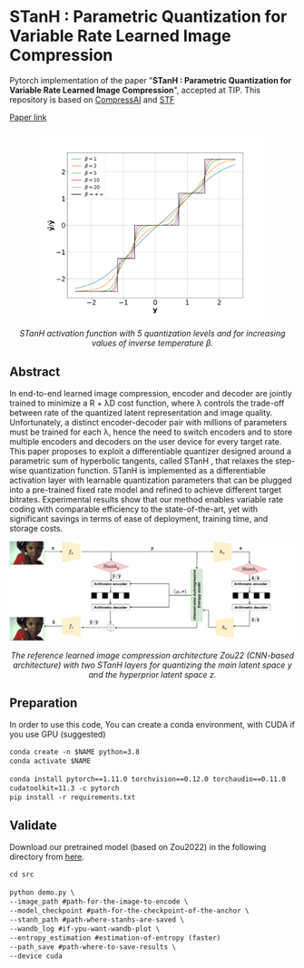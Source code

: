 # STanH : Parametric Quantization for Variable Rate Learned Image Compression


Pytorch implementation of the paper "**STanH : Parametric Quantization for Variable Rate Learned Image Compression**",  accepted at TIP. This repository is based on [CompressAI](https://github.com/InterDigitalInc/CompressAI) and [STF](https://github.com/Googolxx/STF)

[Paper link](https://arxiv.org/abs/2410.00557)


<div align="center">
<img src="imgs/stanh.png" alt="stanh" width="400"/>
<p><em>STanH activation function with 5 quantization
levels and for increasing values of inverse temperature β.</em></p>
</div>


## Abstract
In end-to-end learned image compression, encoder
and decoder are jointly trained to minimize a R + λD cost
function, where λ controls the trade-off between rate of the
quantized latent representation and image quality. Unfortunately,
a distinct encoder-decoder pair with millions of parameters must
be trained for each λ, hence the need to switch encoders and
to store multiple encoders and decoders on the user device for
every target rate. This paper proposes to exploit a differentiable
quantizer designed around a parametric sum of hyperbolic
tangents, called STanH , that relaxes the step-wise quantization
function. STanH is implemented as a differentiable activation
layer with learnable quantization parameters that can be plugged
into a pre-trained fixed rate model and refined to achieve different
target bitrates. Experimental results show that our method
enables variable rate coding with comparable efficiency to the
state-of-the-art, yet with significant savings in terms of ease of
deployment, training time, and storage costs.

<div align="center">
<img src="imgs/arch.png" alt="arch" width="600"/>
<p><em>The reference learned image compression architecture Zou22  (CNN-based architecture) with two STanH layers for quantizing the main latent space y and the hyperprior latent space z.</em></p>
</div>

## Preparation 
In order to use this code, You can create a conda environment, with CUDA if you use GPU (suggested)

```
conda create -n $NAME python=3.8
conda activate $NAME

conda install pytorch==1.11.0 torchvision==0.12.0 torchaudio==0.11.0 cudatoolkit=11.3 -c pytorch
pip install -r requirements.txt
```


## Validate

Download our pretrained model (based on Zou2022) in the following directory from [here](https://drive.google.com/drive/folders/1LJ6nmQZJyMaJKFzr-sb2C9m9oxHE5pE5).

```
cd src 

python demo.py \
--image_path #path-for-the-image-to-encode \ 
--model_checkpoint #path-for-the-checkpoint-of-the-anchor \
--stanh_path #path-where-stanhs-are-saved \ 
--wandb_log #if-ypu-want-wandb-plot \ 
--entropy_estimation #estimation-of-entropy (faster) 
--path_save #path-where-to-save-results \
--device cuda
```

